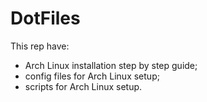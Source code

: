 # DotFiles

This rep have:	
- Arch Linux installation step by step guide;
- config files for Arch Linux setup;
- scripts for Arch Linux setup.
